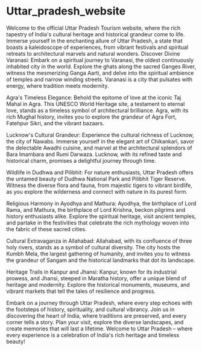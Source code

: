 # Uttar_pradesh_website
Welcome to the official Uttar Pradesh Tourism website, where the rich tapestry of India's cultural heritage and historical grandeur come to life. Immerse yourself in the enchanting allure of Uttar Pradesh, a state that boasts a kaleidoscope of experiences, from vibrant festivals and spiritual retreats to architectural marvels and natural wonders.
Discover Divine Varanasi:
Embark on a spiritual journey to Varanasi, the oldest continuously inhabited city in the world. Explore the ghats along the sacred Ganges River, witness the mesmerizing Ganga Aarti, and delve into the spiritual ambience of temples and narrow winding streets. Varanasi is a city that pulsates with energy, where tradition meets modernity.

Agra's Timeless Elegance:
Behold the epitome of love at the iconic Taj Mahal in Agra. This UNESCO World Heritage site, a testament to eternal love, stands as a timeless symbol of architectural brilliance. Agra, with its rich Mughal history, invites you to explore the grandeur of Agra Fort, Fatehpur Sikri, and the vibrant bazaars.

Lucknow's Cultural Grandeur:
Experience the cultural richness of Lucknow, the city of Nawabs. Immerse yourself in the elegant art of Chikankari, savor the delectable Awadhi cuisine, and marvel at the architectural splendors of Bara Imambara and Rumi Darwaza. Lucknow, with its refined taste and historical charm, promises a delightful journey through time.

Wildlife in Dudhwa and Pilibhit:
For nature enthusiasts, Uttar Pradesh offers the untamed beauty of Dudhwa National Park and Pilibhit Tiger Reserve. Witness the diverse flora and fauna, from majestic tigers to vibrant birdlife, as you explore the wilderness and connect with nature in its purest form.

Religious Harmony in Ayodhya and Mathura:
Ayodhya, the birthplace of Lord Rama, and Mathura, the birthplace of Lord Krishna, beckon pilgrims and history enthusiasts alike. Explore the spiritual heritage, visit ancient temples, and partake in the festivities that celebrate the rich mythology woven into the fabric of these sacred cities.

Cultural Extravaganza in Allahabad:
Allahabad, with its confluence of three holy rivers, stands as a symbol of cultural diversity. The city hosts the Kumbh Mela, the largest gathering of humanity, and invites you to witness the grandeur of Sangam and the historical landmarks that dot its landscape.

Heritage Trails in Kanpur and Jhansi:
Kanpur, known for its industrial prowess, and Jhansi, steeped in Maratha history, offer a unique blend of heritage and modernity. Explore the historical monuments, museums, and vibrant markets that tell the tales of resilience and progress.

Embark on a journey through Uttar Pradesh, where every step echoes with the footsteps of history, spirituality, and cultural vibrancy. Join us in discovering the heart of India, where traditions are preserved, and every corner tells a story. Plan your visit, explore the diverse landscapes, and create memories that will last a lifetime. Welcome to Uttar Pradesh – where every experience is a celebration of India's rich heritage and timeless beauty!
